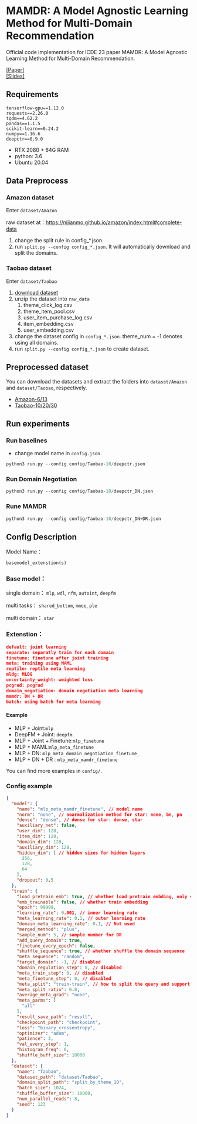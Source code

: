 # MAMDR: A Model Agnostic Learning Method for Multi-Domain Recommendation
Official code implementation for ICDE 23 paper MAMDR: A Model Agnostic Learning Method for Multi-Domain Recommendation.

[\[Paper\]](https://arxiv.org/abs/2202.12524)   
[\[Slides\]](./ICDE-23-Slides-MAMDR.pdf)  
## Requirements
```text
tensorflow-gpu==1.12.0
requests==2.26.0
tqdm==4.62.2
pandas==1.1.5
scikit-learn==0.24.2
numpy==1.16.6
deepctr==0.9.0
```
* RTX 2080 + 64G RAM
* python: 3.6
* Ubuntu 20.04
## Data Preprocess

### Amazon dataset
Enter `dataset/Amazon`

raw dataset at：https://nijianmo.github.io/amazon/index.html#complete-data
1. change the split rule in config_*.json.
2. run `split.py --config config_*.json`. It will automatically download and split the domains.

### Taobao dataset
Enter `dataset/Taobao`
1. [download dataset](https://tianchi.aliyun.com/dataset/dataDetail?dataId=9716)
2. unzip the dataset into `raw_data`
   1. theme_click_log.csv
   2. theme_item_pool.csv
   3. user_item_purchase_log.csv
   4. item_embedding.csv
   5. user_embedding.csv
3. change the dataset config in `config_*.json`. theme_num = -1 denotes using all domains.
4. run `split.py --config config_*.json` to create dataset.

## Preprocessed dataset
You can download the datasets and extract the folders into `dataset/Amazon` and `dataset/Taobao`, respectively.
* [Amazon-6/13](https://drive.google.com/file/d/1JpzaDZioLTlGMJdiLIvrP8m9ngOGe7dI/view?usp=sharing)
* [Taobao-10/20/30](https://drive.google.com/file/d/1L-Y6KZ5-DWKYLspaLo0oxPAQ-MxUgIKe/view?usp=sharing)
## Run experiments

### Run baselines
* change model name in `config.json`
``` python
python3 run.py --config config/Taobao-10/deepctr.json
```
### Run Domain Negotiation
``` python
python3 run.py --config config/Taobao-10/deepctr_DN.json
```
### Rune MAMDR
``` python
python3 run.py --config config/Taobao-10/deepctr_DN+DR.json
```

## Config Description

Model Name：

``basemodel_extenstion(s)``

### Base model：

single domain： `mlp`, `wdl`, `nfm`, `autoint`, `deepfm`

multi tasks： `shared_bottom`, `mmoe`, `ple`

multi domain： `star`

### Extenstion：
```json
default: joint learning
separate: separatly train for each domain
finetune: finetune after joint training
meta: training using MAML
reptile: reptile meta learning
mldg: MLDG
uncertainty_weight: weighted loss
pcgrad: pcgrad        
domain_negotiation: domain negotiation meta learning
mamdr: DN + DR       
batch: using batch for meta learning
```
#### Example
* MLP + Joint:`mlp`
* DeepFM + Joint: `deepfm`
* MLP + Joint + Finetune:`mlp_finetune`
* MLP + MAML:`mlp_meta_finetune`
* MLP + DN: `mlp_meta_domain_negotiation_finetune_`
* MLP + DN + DR : `mlp_meta_mamdr_finetune`

You can find more examples in `config/`.

### Config example
```json
{
  "model": {
    "name": "mlp_meta_mamdr_finetune", // model name
    "norm": "none", // noarmalization method for star: none, bn, pn
    "dense": "dense", // dense for star: dense, star
    "auxiliary_net": false,
    "user_dim": 128,
    "item_dim": 128,
    "domain_dim": 128,
    "auxiliary_dim": 128,
    "hidden_dim": [ // hidden sizes for hidden layers
      256,
      128,
      64
    ],
    "dropout": 0.5
  },
  "train": {
    "load_pretrain_emb": true, // whether load pretrain embding, only support for Taobao
    "emb_trainable": false, // whether train embedding
    "epoch": 99999,
    "learning_rate": 0.001, // inner learning rate
    "meta_learning_rate": 0.1, // outer learning rate
    "domain_meta_learning_rate": 0.1, // Not used
    "merged_method": "plus", 
    "sample_num": 5, // sample number for DR
    "add_query_domain": true,
    "finetune_every_epoch": false,
    "shuffle_sequence": true, // whether shuffle the domain sequence
    "meta_sequence": "random",
    "target_domain": -1, // disabled
    "domain_regulation_step": 0, // disabled
    "meta_train_step": 0, // disabled
    "meta_finetune_step": 0, // disabled
    "meta_split": "train-train", // how to split the query and support set for meta-learning: train-train, meta-train/val, meta-train/val-no-exclusive
    "meta_split_ratio": 0.8,
    "average_meta_grad": "none",
    "meta_parms": [
      "all"
    ],
    "result_save_path": "result",
    "checkpoint_path": "checkpoint",
    "loss": "binary_crossentropy",
    "optimizer": "adam",
    "patience": 3,
    "val_every_step": 1,
    "histogram_freq": 0,
    "shuffle_buff_size": 10000
  },
  "dataset": {
    "name": "Taobao",
    "dataset_path": "dataset/Taobao",
    "domain_split_path": "split_by_theme_10",
    "batch_size": 1024,
    "shuffle_buffer_size": 10000,
    "num_parallel_reads": 8,
    "seed": 123
  }
}
```
